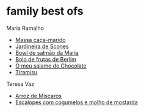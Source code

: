 # family best ofs

Maria Ramalho
- [Massa caça-marido](maria-ramalho-massa-caça-marido.md)
- [Jardineira de Scones](maria-ramalho-jardineira-de-scones.md)
- [Bowl de salmão da Maria](maria-ramalho-bowl-de-salmão-à-moda-da-maria.md)
- [Bolo de frutas de Berlim](maria-ramalho-bolo-de-frutas-de-berlim.md)
- [O meu salame de Chocolate](maria-ramalho-o-meu-salame-de-chocolate.md)
- [Tiramisu](maria-ramalho-tiramisu.md)

Teresa Vaz
- [Arroz de Míscaros](teresa-vaz-arroz-de-miscaros.md)
- [Escalopes com cogumelos e molho de mostarda](teresa-vaz-escalopes-com-cogumelos-e-molho-de-mostarda.md)
